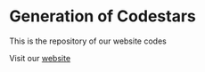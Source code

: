 # Generation of Codestars

This is the repository of our website codes

Visit our [website](https://www.generationofcodestars.com)
